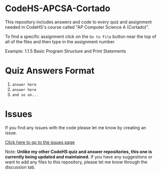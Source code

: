 # CodeHS-APCSA-Cortado
This repository includes answers and code to every quiz and assignment needed in CodeHS's course called "AP Computer Science A (Cortado)".

To find a specific assignment click on the `Go to File` button near the top of all of the files and then type in the assignment number.

Example: 1.1.5 Basic Program Structure and Print Statements

# Quiz Answers Format
1. `answer here`
2. `answer here`
3. `and so on...`

# Issues
If you find any issues with the code please let me know by creating an issue.

[Click here to go to the issues page](https://github.com/aditeyapatakoti/CodeHS-APCSA-Cortado/issues)


Note: **Unlike my other CodeHS quiz and answer repositories, this one is currently being updated and maintained.** If you have any suggestions or want to add any files to this repository, please let me know through the discussion tab.

